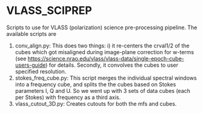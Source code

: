 # VLASS_SCIPREP
Scripts to use for VLASS (polarization) science pre-processing pipeline. The available scripts are 
  1. conv_align.py: This does two things: i) it re-centers the crval1/2 of the cubes which got misaligned
     during image-plane correction for w-terms (see https://science.nrao.edu/vlass/vlass-data/single-epoch-cube-users-guide)
     for details. Secondly, it convolves the cubes to user specified resolution.
  2. stokes_freq_cube.py: This script merges the individual spectral windows into a frequency cube, and splits the
     the cubes based on Stokes parameters I, Q and U. So we went up with 3 sets of data cubes (each per Stokes)
     with frequency as a third axis.
  3. vlass_cutout_3D.py: Creates cutouts for both the mfs and cubes. 
